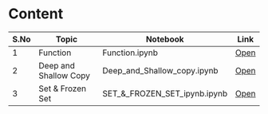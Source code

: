 # Content

| S.No | Topic                  | Notebook                           | Link |
|------|-------------------------|------------------------------------|------|
| 1    | Function                | Function.ipynb                     | [Open](./Function.ipynb) |
| 2    | Deep and Shallow Copy   | Deep_and_Shallow_copy.ipynb        | [Open](./Deep_and_Shallow_copy.ipynb) |
| 3    | Set & Frozen Set        | SET_&_FROZEN_SET_ipynb.ipynb       | [Open](./SET_&_FROZEN_SET_ipynb.ipynb) |


